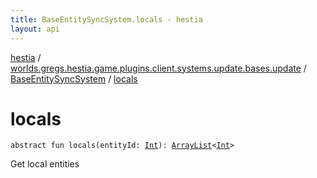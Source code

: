 ```yaml
---
title: BaseEntitySyncSystem.locals - hestia
layout: api
---
```


<div class='api-docs-breadcrumbs'><a href="../../index.html">hestia</a> / <a href="../index.html">worlds.gregs.hestia.game.plugins.client.systems.update.bases.update</a> / <a href="index.html">BaseEntitySyncSystem</a> / <a href="./locals.html">locals</a></div>

# locals

<div class="signature"><code><span class="keyword">abstract</span> <span class="keyword">fun </span><span class="identifier">locals</span><span class="symbol">(</span><span class="parameterName" id="worlds.gregs.hestia.game.plugins.client.systems.update.bases.update.BaseEntitySyncSystem$locals(kotlin.Int)/entityId">entityId</span><span class="symbol">:</span>&nbsp;<a href="https://kotlinlang.org/api/latest/jvm/stdlib/kotlin/-int/index.html"><span class="identifier">Int</span></a><span class="symbol">)</span><span class="symbol">: </span><a href="http://docs.oracle.com/javase/9/docs/api/java/util/ArrayList.html"><span class="identifier">ArrayList</span></a><span class="symbol">&lt;</span><a href="https://kotlinlang.org/api/latest/jvm/stdlib/kotlin/-int/index.html"><span class="identifier">Int</span></a><span class="symbol">&gt;</span></code></div>

Get local entities

